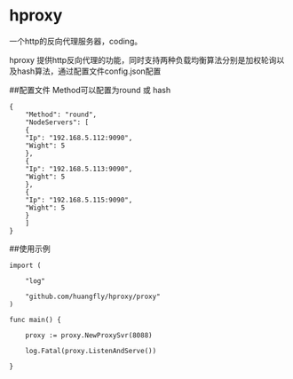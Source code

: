 # hproxy
一个http的反向代理服务器，coding。

hproxy 提供http反向代理的功能，同时支持两种负载均衡算法分别是加权轮询以及hash算法，通过配置文件config.json配置

##配置文件
Method可以配置为round 或 hash

```
{
	"Method": "round", 
	"NodeServers": [
	{
	"Ip": "192.168.5.112:9090", 
	"Wight": 5
	}, 
	{
	"Ip": "192.168.5.113:9090", 
	"Wight": 5
	},
	{
	"Ip": "192.168.5.115:9090", 
	"Wight": 5
	}
	]
}
```

##使用示例

```
import (
	
	"log"

	"github.com/huangfly/hproxy/proxy"
)

func main() {
	
	proxy := proxy.NewProxySvr(8088)
	
	log.Fatal(proxy.ListenAndServe())

}
```
